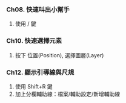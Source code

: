 ### Ch08. 快速叫出小幫手

1.  使用 / 鍵

### Ch10. 快速選擇元素

1.  按下 位置(Position), 選擇圖層(Layer)

### Ch12. 顯示引導線與尺規

1.  使用 Shift+R 鍵
2.  加上分欄輔助線：檔案/輔助設定/新增輔助線
